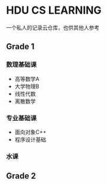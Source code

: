 # HDU CS LEARNING

 一个私人的记录云仓库，也供其他人参考

## Grade 1

### 数理基础课

+ 高等数学A
+ 大学物理B
+ 线性代数
+ 离散数学

### 专业基础课

+ 面向对象C++
+ 程序设计基础

### 水课

## Grade 2
